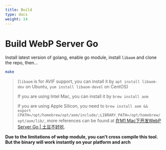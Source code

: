```yaml
---
title: Build
type: docs
weight: 14
---
```


# Build WebP Server Go

Install latest version of golang, enable go module, install `libaom` and clone the repo, then...

```sh
make
```

> (`libaom` is for AVIF support, you can install it by `apt install libaom-dev` on Ubuntu, `yum install libaom-devel` on CentOS)
>
> If you are using Intel Mac, you can install it by `brew install aom`
>
> If you are using Apple Silicon, you need to `brew install aom && export CPATH=/opt/homebrew/opt/aom/include/;LIBRARY_PATH=/opt/homebrew/opt/aom/lib/`, more references can be found at [在M1 Mac下开发WebP Server Go | 土豆不好吃](https://dmesg.app/m1-aom.html).

**Due to the limitations of webp module, you can't cross compile this tool. 
But the binary will work instantly on your platform and arch**